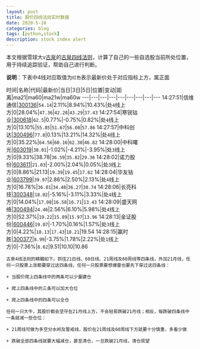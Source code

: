 ```yaml
---
layout: post
title: 股价四线法则实时数据
date: 2020-5-10
categories: blog
tags: [python,stock]
description: stock index alert
---
```



本文根据雪球大v[古泉](https://xueqiu.com/u/7148646888)的[古泉四线法则](https://xueqiu.com/7148646888/130498192)，计算了自己的一些自选股当前所处位置，用于持续追踪验证，帮助自己进行判断。

**说明**：下表中4线对应取值为`红色`表示最新价处于对应指标上方，属正面

时间|名称|代码|最新价|当日|3日|5日|位置|变动|距离|ma21|ma60|ma21w|ma60w
---|---|---|---|---|---|---|---|---
14:27:51|信维通信|[300136](https://xueqiu.com/S/SZ300136)|`54.14`|2.11%|8.94%|10.43%|处`4`线上方|0|28.04%|`47.36`|`42.28`|`43.29`|`37.43`
14:27:54|寒锐钴业|[300618](https://xueqiu.com/S/SZ300618)|`62.5`|0.77%|-0.75%|0.82%|处`4`线上方|0|13.10%|`55.85`|`51.67`|`56.08`|`57.86`
14:27:57|中科创达|[300496](https://xueqiu.com/S/SZ300496)|`77.8`|0.13%|13.21%|14.32%|处`4`线上方|0|35.22%|`64.56`|`60.16`|`62.30`|`46.82`
14:28:00|中科曙光|[603019](https://xueqiu.com/S/SH603019)|`38.01`|-1.02%|-4.21%|-3.95%|处`3`线上方|0|9.33%|38.78|`36.59`|`35.82`|`29.36`
14:28:02|诺力股份|[603611](https://xueqiu.com/S/SH603611)|`21.03`|-2.00%|2.04%|0.05%|处`3`线上方|0|8.86%|21.13|`19.39`|`19.45`|`17.62`
14:28:04|华友钴业|[603799](https://xueqiu.com/S/SH603799)|`39.97`|2.86%|2.50%|2.13%|处`4`线上方|0|16.78%|`36.01`|`34.48`|`36.27`|`30.74`
14:28:06|长亮科技|[300348](https://xueqiu.com/S/SZ300348)|`18.02`|-5.16%|-3.11%|3.33%|处`4`线上方|0|14.04%|`17.08`|`16.58`|`16.71`|`13.43`
14:28:09|盛天网络|[300494](https://xueqiu.com/S/SZ300494)|`24.46`|2.56%|6.10%|5.98%|处`4`线上方|0|52.37%|`19.22`|`15.89`|`15.97`|`13.96`
14:28:13|金证股份|[600446](https://xueqiu.com/S/SH600446)|`19.07`|-1.70%|0.16%|1.57%|处`3`线上方|0|4.22%|`18.13`|`17.43`|`18.21`|19.54
14:28:15|赢时胜|[300377](https://xueqiu.com/S/SZ300377)|`8.99`|-3.75%|1.78%|2.22%|处`1`线上方|0|-7.36%|`8.62`|9.51|10.10|10.86

```
古泉4线法则的精髓如下。抓住21日线、60日线、21周线及60周线等四条线，外加21月线，任何一只股票上涨都要穿过这四条线，任何一只股票要想爆雷也要先下穿过这四条线：

+ 当股价爬上四条线中的两条可以少量建仓

+ 爬上四条线中的三条可以加大仓位

+ 爬上四条线中的四条可以全仓

任何一只大牛，其股价都会坚守在21月线上方，不会轻易跌破21月线；相反，每跌破四条线中一条就减一些仓位：

+ 21周线可做为多空分水岭及警戒线，股价在21周线及60周线下方就要十分慎重，多看少做

+ 跌破全部四条线就要大幅减仓，甚至清仓，一旦跌破21月线，清仓观望
```